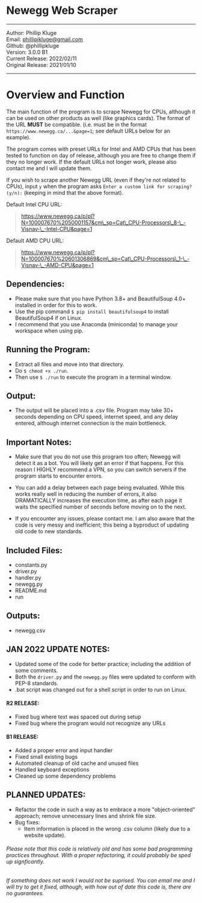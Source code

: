 # Newegg Web Scraper
______________________________
Author: Phillip Kluge \
Email: phillipjkluge@gmail.com \
Github: @phillipkluge \
Version: 3.0.0 B1 \
Current Release: 2022/02/11 \
Original Release: 2021/01/10
______________________________

# Overview and Function
The main function of the program is to scrape Newegg for CPUs, although it can be used on other products as well (like graphics cards).
The format of the URL __MUST__ be compatible. (i.e. must be in the format `https://www.newegg.ca/...&page=1`; see default URLs below for an example).

The program comes with preset URLs for Intel and AMD CPUs that has been tested to function on day of release, although you are free to change them if they no longer work. If the default URLs not longer work, please also contact me and I will update them.

If you wish to scrape another Newegg URL (even if they're not related to CPUs), input `y` when the program asks `Enter a custom link for scraping? (y/n):` (keeping in mind that the above format).

Default Intel CPU URL:
> https://www.newegg.ca/p/pl?N=100007670%2050001157&cm\_sp=Cat\_CPU-Processors\_8-\_-Visnav-\_-Intel-CPU&page=1


Default AMD CPU URL:
> https://www.newegg.ca/p/pl?N=100007670%20601306869&cm\_sp=Cat\_CPU-Processors\_1-\_-Visnav-\_-AMD-CPU&page=1

## Dependencies:
	
* Please make sure that you have Python 3.8+ and BeautifulSoup 4.0+ installed in order for this to work.
* Use the pip command `$ pip install beautifulsoup4` to install BeautifulSoup4 if on Linux.
* I recommend that you use Anaconda (miniconda) to manage your workspace when using pip.

## Running the Program:

* Extract all files and move into that directory.
* Do `$ chmod +x ./run`.
* Then use `$ ./run` to execute the program in a terminal window.

## Output:
	
* The output will be placed into a .csv file. Program may take 30+ seconds depending on CPU speed, internet speed, and any delay entered, although internet connection is the main bottleneck.

## Important Notes:
	
* Make sure that you do not use this program too often; Newegg will detect it as a bot. You will likely get an error if that happens. For this reason I HIGHLY recommend a VPN, so you can switch servers if the program starts to encounter errors.

* You can add a delay between each page being evaluated. While this works really well in reducing the number of errors, it also DRAMATICALLY increases the execution time, as after each page it waits the specified number of seconds before moving on to the next.

* If you encounter any issues, please contact me. I am also aware that the code is very messy and inefficient; this being a byproduct of updating old code to new standards.

## Included Files:
* constants.py
* driver.py
* handler.py
* newegg.py
* README.md
* run
	
## Outputs:
	
* newegg.csv

## JAN 2022 UPDATE NOTES:

* Updated some of the code for better practice; including the addition of some comments.
* Both the `driver.py` and the `newegg.py` files were updated to conform with PEP-8 standards.
* .bat script was changed out for a shell script in order to run on Linux.

#### R2 RELEASE:
* Fixed bug where text was spaced out during setup
* Fixed bug where the program would not recognize any URLs

#### B1 RELEASE:
* Added a proper error and input handler
* Fixed small existing bugs
* Automated cleanup of old cache and unused files
* Handled keyboard exceptions
* Cleaned up some dependency problems

## PLANNED UPDATES:

* Refactor the code in such a way as to embrace a more "object-oriented" approach; remove unnecessary lines and shrink file size.
* Bug fixes:
    * Item information is placed in the wrong .csv column (likely due to a website update).

###### Please note that this code is relatively old and has some bad programming practices throughout. With a proper refactoring, it could probably be sped up signficantly. 

###### If something does not work I would not be suprised. You can email me and I will try to get it fixed, although, with how out of date this code is, there are no guarantees.
